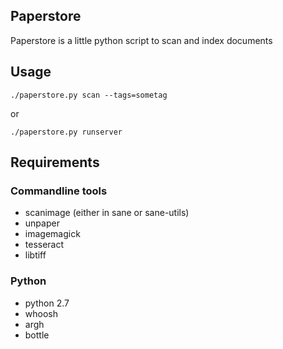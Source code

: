 
## Paperstore

Paperstore is a little python script to scan and index documents

## Usage

    ./paperstore.py scan --tags=sometag

or

    ./paperstore.py runserver

## Requirements

### Commandline tools

* scanimage (either in sane or sane-utils)
* unpaper
* imagemagick
* tesseract
* libtiff

### Python

* python 2.7
* whoosh
* argh
* bottle
